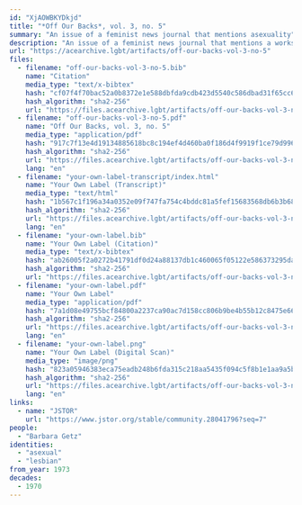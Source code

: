 ```yaml
---
id: "XjAOWBKYDkjd"
title: "*Off Our Backs*, vol. 3, no. 5"
summary: "An issue of a feminist news journal that mentions asexuality"
description: "An issue of a feminist news journal that mentions a workshop an asexuality led by Barbara Getz in a column titled \"Your Own Label\""
url: "https://acearchive.lgbt/artifacts/off-our-backs-vol-3-no-5"
files:
  - filename: "off-our-backs-vol-3-no-5.bib"
    name: "Citation"
    media_type: "text/x-bibtex"
    hash: "cf07f4f70bac52a0b8372e1e588dbfda9cdb423d5540c586dbad31f65cc61877"
    hash_algorithm: "sha2-256"
    url: "https://files.acearchive.lgbt/artifacts/off-our-backs-vol-3-no-5/off-our-backs-vol-3-no-5.bib"
  - filename: "off-our-backs-vol-3-no-5.pdf"
    name: "Off Our Backs, vol. 3, no. 5"
    media_type: "application/pdf"
    hash: "917c7f13e4d19134885618bc8c194ef4d460ba0f186d4f9919f1ce79d996404e"
    hash_algorithm: "sha2-256"
    url: "https://files.acearchive.lgbt/artifacts/off-our-backs-vol-3-no-5/off-our-backs-vol-3-no-5.pdf"
    lang: "en"
  - filename: "your-own-label-transcript/index.html"
    name: "Your Own Label (Transcript)"
    media_type: "text/html"
    hash: "1b567c1f196a34a0352e09f747fa754c4bddc81a5fef15683568db6b3b6890c6"
    hash_algorithm: "sha2-256"
    url: "https://files.acearchive.lgbt/artifacts/off-our-backs-vol-3-no-5/your-own-label-transcript/index.html"
    lang: "en"
  - filename: "your-own-label.bib"
    name: "Your Own Label (Citation)"
    media_type: "text/x-bibtex"
    hash: "ab26005f2a0272b41791df0d24a88137db1c460065f05122e586373295daff5f"
    hash_algorithm: "sha2-256"
    url: "https://files.acearchive.lgbt/artifacts/off-our-backs-vol-3-no-5/your-own-label.bib"
  - filename: "your-own-label.pdf"
    name: "Your Own Label"
    media_type: "application/pdf"
    hash: "7a1d08e49755bcf84800a2237ca90ac7d158cc806b9be4b55b12c8475e663da9"
    hash_algorithm: "sha2-256"
    url: "https://files.acearchive.lgbt/artifacts/off-our-backs-vol-3-no-5/your-own-label.pdf"
    lang: "en"
  - filename: "your-own-label.png"
    name: "Your Own Label (Digital Scan)"
    media_type: "image/png"
    hash: "823a05946383eca75eadb248b6fda315c218aa5435f094c5f8b1e1aa9a5b4dd2"
    hash_algorithm: "sha2-256"
    url: "https://files.acearchive.lgbt/artifacts/off-our-backs-vol-3-no-5/your-own-label.png"
    lang: "en"
links:
  - name: "JSTOR"
    url: "https://www.jstor.org/stable/community.28041796?seq=7"
people:
  - "Barbara Getz"
identities:
  - "asexual"
  - "lesbian"
from_year: 1973
decades:
  - 1970
---
```

